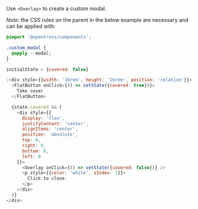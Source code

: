 Use `<Overlay>` to create a custom modal.

_Note_: the CSS rules on the parent in the below example are necessary and can be applied with:

```css static
@import '@opentrons/components';

.custom_modal {
  @apply --modal;
}
```

```js
initialState = {covered: false}

;<div style={{width: '16rem', height: '16rem', position: 'relative'}}>
  <FlatButton onClick={() => setState({covered: true})}>
    Take cover
  </FlatButton>

  {state.covered && (
    <div style={{
      display: 'flex',
      justifyContent: 'center',
      alignItems: 'center',
      position: 'absolute',
      top: 0,
      right: 0,
      bottom: 0,
      left: 0
    }}>
      <Overlay onClick={() => setState({covered: false})} />
      <p style={{color: 'white', zIndex: 1}}>
        Click to close.
      </p>
    </div>
  )}
</div>
```
